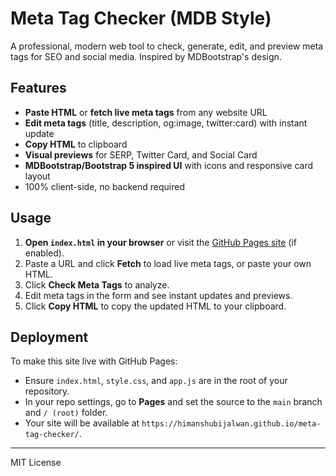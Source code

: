 # Meta Tag Checker (MDB Style)

A professional, modern web tool to check, generate, edit, and preview meta tags for SEO and social media. Inspired by MDBootstrap's design.

## Features
- **Paste HTML** or **fetch live meta tags** from any website URL
- **Edit meta tags** (title, description, og:image, twitter:card) with instant update
- **Copy HTML** to clipboard
- **Visual previews** for SERP, Twitter Card, and Social Card
- **MDBootstrap/Bootstrap 5 inspired UI** with icons and responsive card layout
- 100% client-side, no backend required

## Usage
1. **Open `index.html` in your browser** or visit the [GitHub Pages site](https://himanshubijalwan.github.io/meta-tag-checker/) (if enabled).
2. Paste a URL and click **Fetch** to load live meta tags, or paste your own HTML.
3. Click **Check Meta Tags** to analyze.
4. Edit meta tags in the form and see instant updates and previews.
5. Click **Copy HTML** to copy the updated HTML to your clipboard.

## Deployment
To make this site live with GitHub Pages:
- Ensure `index.html`, `style.css`, and `app.js` are in the root of your repository.
- In your repo settings, go to **Pages** and set the source to the `main` branch and `/ (root)` folder.
- Your site will be available at `https://himanshubijalwan.github.io/meta-tag-checker/`.

---

MIT License
